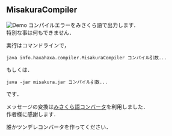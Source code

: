 MisakuraCompiler
--
![Demo](https://raw.github.com/satanabe1/MisakuraCompiler/master/pic/demo1.png)
コンパイルエラーをみさくら語で出力します．  
特別な事は何もできません．  

実行はコマンドラインで，  
```
java info.haxahaxa.compiler.MisakuraCompiler コンパイル引数...
```  
もしくは．  
```
java -jar misakura.jar コンパイル引数...
```  
です．

メッセージの変換は[みさくら語コンバータ](http://jet-black-laver.sakura.ne.jp/RTM/nankotu.htm "みさくらコンバータ")を利用しました．    
作者様に感謝します．  

誰かツンデレコンバータを作ってください．  


